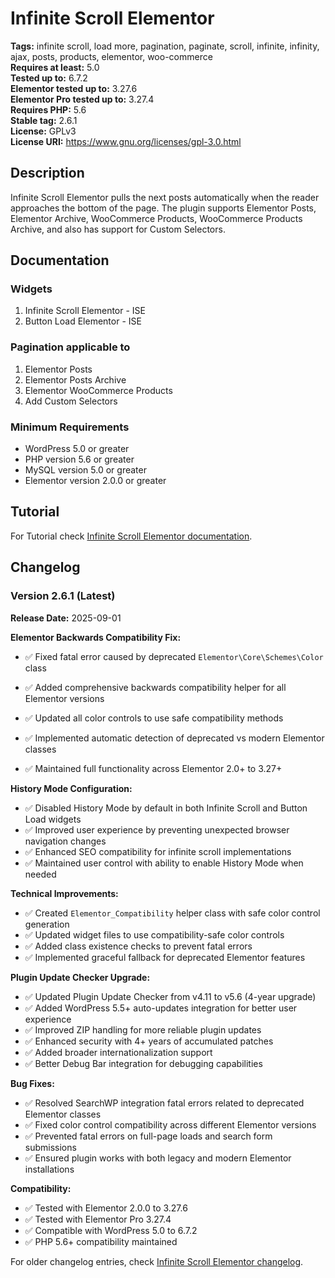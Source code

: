 # Infinite Scroll Elementor #

**Tags:** infinite scroll, load more, pagination, paginate, scroll, infinite, infinity, ajax, posts, products, elementor, woo-commerce\
**Requires at least:** 5.0\
**Tested up to:** 6.7.2\
**Elementor tested up to:** 3.27.6\
**Elementor Pro tested up to:** 3.27.4\
**Requires PHP:** 5.6\
**Stable tag:** 2.6.1\
**License:** GPLv3\
**License URI:** https://www.gnu.org/licenses/gpl-3.0.html


## Description ##

Infinite Scroll Elementor pulls the next posts automatically when the reader approaches the bottom of the page. The plugin supports Elementor Posts, Elementor Archive, WooCommerce Products, WooCommerce Products Archive, and also has support for Custom Selectors.

## Documentation ##

### Widgets ###

1. Infinite Scroll Elementor - ISE
2. Button Load Elementor - ISE

### Pagination applicable to ###

1. Elementor Posts
2. Elementor Posts Archive
3. Elementor WooCommerce Products
5. Add Custom Selectors

### Minimum Requirements ###

* WordPress 5.0 or greater
* PHP version 5.6 or greater
* MySQL version 5.0 or greater
* Elementor version 2.0.0 or greater

## Tutorial ##

For Tutorial check [Infinite Scroll Elementor documentation](https://joychetry.com/infinite-scroll-elementor/#Tutorial).

## Changelog ##

### Version 2.6.1 (Latest) ###
**Release Date:** 2025-09-01

**Elementor Backwards Compatibility Fix:**
- ✅ Fixed fatal error caused by deprecated `Elementor\Core\Schemes\Color` class
- ✅ Added comprehensive backwards compatibility helper for all Elementor versions
- ✅ Updated all color controls to use safe compatibility methods
- ✅ Implemented automatic detection of deprecated vs modern Elementor classes

- ✅ Maintained full functionality across Elementor 2.0+ to 3.27+

**History Mode Configuration:**
- ✅ Disabled History Mode by default in both Infinite Scroll and Button Load widgets
- ✅ Improved user experience by preventing unexpected browser navigation changes
- ✅ Enhanced SEO compatibility for infinite scroll implementations
- ✅ Maintained user control with ability to enable History Mode when needed

**Technical Improvements:**
- ✅ Created `Elementor_Compatibility` helper class with safe color control generation
- ✅ Updated widget files to use compatibility-safe color controls
- ✅ Added class existence checks to prevent fatal errors
- ✅ Implemented graceful fallback for deprecated Elementor features

**Plugin Update Checker Upgrade:**
- ✅ Updated Plugin Update Checker from v4.11 to v5.6 (4-year upgrade)
- ✅ Added WordPress 5.5+ auto-updates integration for better user experience
- ✅ Improved ZIP handling for more reliable plugin updates
- ✅ Enhanced security with 4+ years of accumulated patches
- ✅ Added broader internationalization support
- ✅ Better Debug Bar integration for debugging capabilities


**Bug Fixes:**
- ✅ Resolved SearchWP integration fatal errors related to deprecated Elementor classes
- ✅ Fixed color control compatibility across different Elementor versions
- ✅ Prevented fatal errors on full-page loads and search form submissions
- ✅ Ensured plugin works with both legacy and modern Elementor installations

**Compatibility:**
- ✅ Tested with Elementor 2.0.0 to 3.27.6
- ✅ Tested with Elementor Pro 3.27.4
- ✅ Compatible with WordPress 5.0 to 6.7.2
- ✅ PHP 5.6+ compatibility maintained

For older changelog entries, check [Infinite Scroll Elementor changelog](https://joychetry.com/changelog-infinite-scroll-elementor/).
